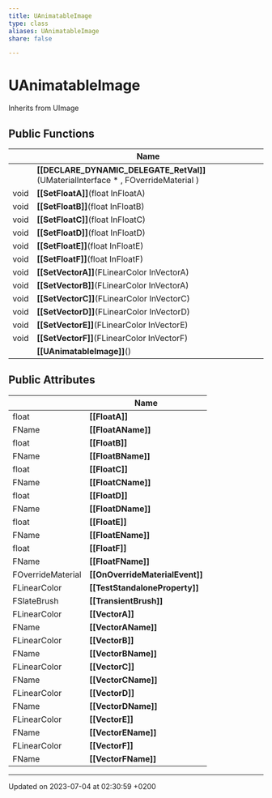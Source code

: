 ```yaml
---
title: UAnimatableImage
type: class
aliases: UAnimatableImage
share: false

---
```


# UAnimatableImage





Inherits from UImage

## Public Functions

|                | Name           |
| -------------- | -------------- |
| | **[[DECLARE_DYNAMIC_DELEGATE_RetVal]]**(UMaterialInterface * , FOverrideMaterial ) |
| void | **[[SetFloatA]]**(float InFloatA) |
| void | **[[SetFloatB]]**(float InFloatB) |
| void | **[[SetFloatC]]**(float InFloatC) |
| void | **[[SetFloatD]]**(float InFloatD) |
| void | **[[SetFloatE]]**(float InFloatE) |
| void | **[[SetFloatF]]**(float InFloatF) |
| void | **[[SetVectorA]]**(FLinearColor InVectorA) |
| void | **[[SetVectorB]]**(FLinearColor InVectorA) |
| void | **[[SetVectorC]]**(FLinearColor InVectorC) |
| void | **[[SetVectorD]]**(FLinearColor InVectorD) |
| void | **[[SetVectorE]]**(FLinearColor InVectorE) |
| void | **[[SetVectorF]]**(FLinearColor InVectorF) |
| | **[[UAnimatableImage]]**() |

## Public Attributes

|                | Name           |
| -------------- | -------------- |
| float | **[[FloatA]]**  |
| FName | **[[FloatAName]]**  |
| float | **[[FloatB]]**  |
| FName | **[[FloatBName]]**  |
| float | **[[FloatC]]**  |
| FName | **[[FloatCName]]**  |
| float | **[[FloatD]]**  |
| FName | **[[FloatDName]]**  |
| float | **[[FloatE]]**  |
| FName | **[[FloatEName]]**  |
| float | **[[FloatF]]**  |
| FName | **[[FloatFName]]**  |
| FOverrideMaterial | **[[OnOverrideMaterialEvent]]**  |
| FLinearColor | **[[TestStandaloneProperty]]**  |
| FSlateBrush | **[[TransientBrush]]**  |
| FLinearColor | **[[VectorA]]**  |
| FName | **[[VectorAName]]**  |
| FLinearColor | **[[VectorB]]**  |
| FName | **[[VectorBName]]**  |
| FLinearColor | **[[VectorC]]**  |
| FName | **[[VectorCName]]**  |
| FLinearColor | **[[VectorD]]**  |
| FName | **[[VectorDName]]**  |
| FLinearColor | **[[VectorE]]**  |
| FName | **[[VectorEName]]**  |
| FLinearColor | **[[VectorF]]**  |
| FName | **[[VectorFName]]**  |

-------------------------------

Updated on 2023-07-04 at 02:30:59 +0200